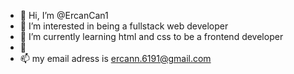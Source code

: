 - 👋 Hi, I’m @ErcanCan1
- 👀 I’m interested in being a fullstack web developer 
- 🌱 I’m currently learning html and css to be a frontend developer 
- 💞️ 
- 📫 my email adress is ercann.6191@gmail.com

<!---
ErcanCan1/ErcanCan1 is a ✨ special ✨ repository because its `README.md` (this file) appears on your GitHub profile.
You can click the Preview link to take a look at your changes.
--->
